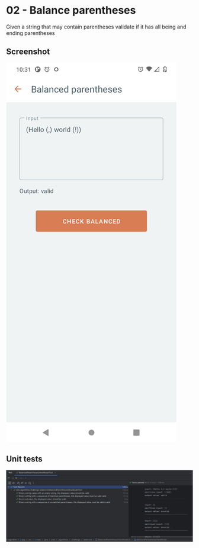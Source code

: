 # 02 - Balance parentheses

Given a string that may contain parentheses validate if it has all being and ending parentheses

## Screenshot
![Balance parentheses - UI](screen02.png)

## Unit tests
![Balance parentheses - test](test02.png)